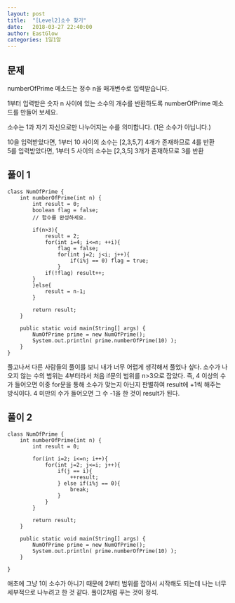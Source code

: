 ```yaml
---
layout: post
title:  "[Level2]소수 찾기"
date:   2018-03-27 22:40:00
author: EastGlow
categories: 1일1알
---
```

## 문제

numberOfPrime 메소드는 정수 n을 매개변수로 입력받습니다.  

1부터 입력받은 숫자 n 사이에 있는 소수의 개수를 반환하도록 numberOfPrime 메소드를 만들어 보세요.  

소수는 1과 자기 자신으로만 나누어지는 수를 의미합니다. (1은 소수가 아닙니다.)  

10을 입력받았다면, 1부터 10 사이의 소수는 [2,3,5,7] 4개가 존재하므로 4를 반환  
5를 입력받았다면, 1부터 5 사이의 소수는 [2,3,5] 3개가 존재하므로 3를 반환


## 풀이 1
~~~
class NumOfPrime {
    int numberOfPrime(int n) {
        int result = 0;
        boolean flag = false;
        // 함수를 완성하세요.

        if(n>3){
            result = 2;
            for(int i=4; i<=n; ++i){
                flag = false;
                for(int j=2; j<i; j++){
                	if(i%j == 0) flag = true;
                }
            if(!flag) result++;
        }
        }else{
        	result = n-1;
        }

        return result;
    }

	public static void main(String[] args) {
		NumOfPrime prime = new NumOfPrime();
		System.out.println( prime.numberOfPrime(10) );
	}
}
~~~
풀고나서 다른 사람들의 풀이를 보니 내가 너무 어렵게 생각해서 풀었나 싶다. 소수가 나오지 않는 수의 범위는 4부터라서 처음 if문의 범위를 n>3으로 잡았다. 즉, 4 이상의 수가 들어오면 이중 for문을 통해 소수가 맞는지 아닌지 판별하여 result에 +1씩 해주는 방식이다. 4 미만의 수가 들어오면 그 수 -1을 한 것이 result가 된다.


## 풀이 2
~~~
class NumOfPrime {
    int numberOfPrime(int n) {
        int result = 0;
        
        for(int i=2; i<=n; i++){
            for(int j=2; j<=i; j++){
                if(j == i){
                    ++result;
                } else if(i%j == 0){
                    break;
                }
            }
        }

        return result;
    }

    public static void main(String[] args) {
        NumOfPrime prime = new NumOfPrime();
        System.out.println( prime.numberOfPrime(10) );
    }

}
~~~
애초에 그냥 1이 소수가 아니기 때문에 2부터 범위를 잡아서 시작해도 되는데 나는 너무 세부적으로 나누려고 한 것 같다. 풀이2처럼 푸는 것이 정석.